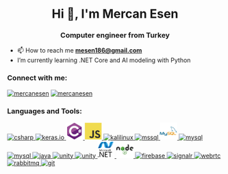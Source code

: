 <h1 align="center">Hi 👋, I'm Mercan Esen</h1>
<h3 align="center">Computer engineer from Turkey</h3>




- 📫 How to reach me **mesen186@gmail.com**
-  I’m currently learning  .NET Core and AI modeling with Python

<h3 align="left">Connect with me:</h3>
<p align="left">
<a href="https://www.linkedin.com/in/mercan-esen-5204b3223/" target="_blank"><img align="center" src="https://cdn.jsdelivr.net/npm/simple-icons@3.0.1/icons/linkedin.svg" alt="mercanesen" height="30" width="40" /></a>
<a href="https://www.instagram.com/mercanesenn_/" target="_blank"><img align="center" src="https://cdn.jsdelivr.net/npm/simple-icons@3.0.1/icons/instagram.svg" alt="mercanesen" height="30" width="40" /></a>
</p>

<h3 align="left">Languages and Tools:</h3>
<p align="left"> 
  
  <a href="https://www.python.org/" target="_blank"> <img src="https://upload.wikimedia.org/wikipedia/commons/thumb/c/c3/Python-logo-notext.svg/1869px-Python-logo-notext.svg.png" alt="csharp" width="40" height="40"/> </a> 
  <a href="https://keras.io/api/applications/" target="_blank"> <img src="https://keras.io/img/logo-small.png" alt="keras.io" width="40" height="40"/> </a> 
  <a href="https://www.w3schools.com/cs/" target="_blank"> <img src="https://raw.githubusercontent.com/devicons/devicon/master/icons/csharp/csharp-original.svg" alt="csharp" width="40" height="40"/> </a> 
  <a href="https://developer.mozilla.org/en-US/docs/Web/JavaScript" target="_blank"> <img src="https://raw.githubusercontent.com/devicons/devicon/master/icons/javascript/javascript-original.svg" alt="javascript" width="40" height="40"/> </a> 
  <a href="https://www.kali.org/" target="_blank"> <img src="https://www.bleepstatic.com/content/hl-images/2023/03/13/kali-moto.jpg" alt="kalilinux" width="40" height="40"/> </a> 
  <a href="https://www.microsoft.com/sql-server" target="_blank"> <img src="https://www.svgrepo.com/show/303229/microsoft-sql-server-logo.svg" alt="mssql" width="40" height="40"/> </a> 
  <a href="https://www.mysql.com/" target="_blank"> <img src="https://raw.githubusercontent.com/devicons/devicon/master/icons/mysql/mysql-original-wordmark.svg" alt="mysql" width="40" height="40"/> </a> 
  <a href="https://www.postgresql.org/" target="_blank"> <img src="https://www.postgresql.org/media/img/about/press/elephant.png" alt="mysql" width="40" height="40"/> </a> 
  <a href="https://support.huaweicloud.com/intl/en-us/gaussdb/index.html" target="_blank"> <img src="https://miro.medium.com/v2/resize:fit:650/0*1OzUBLSUxBZ_cIO5.png" alt="mysql" width="40" height="40"/> </a> 
  <a href="https://www.java.com/" target="_blank"> <img src="https://cdn4.iconfinder.com/data/icons/logos-and-brands/512/181_Java_logo_logos-512.png" alt="java" width="40" height="40"/> </a> 
  <a href="https://spring.io/" target="_blank"> <img src="https://avatars.githubusercontent.com/u/317776?s=200&v=4" alt="unity" width="40" height="40"/> </a> 
  <a href="https://unity.com/" target="_blank"> <img src="https://www.vectorlogo.zone/logos/unity3d/unity3d-icon.svg" alt="unity" width="40" height="40"/> </a> 
  <a href="https://dotnet.microsoft.com/" target="_blank"> <img src="https://raw.githubusercontent.com/devicons/devicon/master/icons/dot-net/dot-net-original-wordmark.svg" alt="dotnet" width="40" height="40"/> </a> 
  <a href="https://nodejs.org" target="_blank"> <img src="https://raw.githubusercontent.com/devicons/devicon/master/icons/nodejs/nodejs-original-wordmark.svg" alt="nodejs" width="40" height="40"/> </a>
  <a href="https://firebase.google.com/" target="_blank"> <img src="https://www.vectorlogo.zone/logos/firebase/firebase-icon.svg" alt="firebase" width="40" height="40"/> </a>
  <a href="https://dotnet.microsoft.com/apps/aspnet/signalr/" target="_blank"> <img src="https://dotnet.microsoft.com/static/images/illustrations/swimlane-azure-signalr-logo.svg" alt="signalr" width="40" height="40"/> </a>
  <a href="https://webrtc.org/" target="_blank"> <img src="https://webrtc.github.io/webrtc-org/assets/images/webrtc-logo-vert-retro-255x305.png" alt="webrtc" width="40" height="40"/> </a>
  <a href="https://www.rabbitmq.com/" target="_blank"> <img src="https://store-images.s-microsoft.com/image/apps.53639.14392113910098879.68783c39-990f-4d51-8cdf-2af5517a7aad.562090c4-acfa-42bb-8d4b-b57693a7ef37?h=464" alt="rabbitmq" width="40" height="40"/> </a>
  <a href="https://git-scm.com/" target="_blank"> <img src="https://www.vectorlogo.zone/logos/git-scm/git-scm-icon.svg" alt="git" width="40" height="40"/> </a> 
</p>

